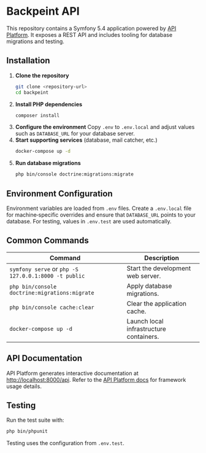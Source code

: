 # Backpeint API

This repository contains a Symfony 5.4 application powered by [API Platform](https://api-platform.com/). It exposes a REST API and includes tooling for database migrations and testing.

## Installation

1. **Clone the repository**
   ```bash
   git clone <repository-url>
   cd backpeint
   ```
2. **Install PHP dependencies**
   ```bash
   composer install
   ```
3. **Configure the environment**
   Copy `.env` to `.env.local` and adjust values such as `DATABASE_URL` for your database server.
4. **Start supporting services** (database, mail catcher, etc.)
   ```bash
   docker-compose up -d
   ```
5. **Run database migrations**
   ```bash
   php bin/console doctrine:migrations:migrate
   ```

## Environment Configuration

Environment variables are loaded from `.env` files. Create a `.env.local` file for machine‑specific overrides and ensure that `DATABASE_URL` points to your database. For testing, values in `.env.test` are used automatically.

## Common Commands

| Command | Description |
| ------- | ----------- |
| `symfony serve` or `php -S 127.0.0.1:8000 -t public` | Start the development web server. |
| `php bin/console doctrine:migrations:migrate` | Apply database migrations. |
| `php bin/console cache:clear` | Clear the application cache. |
| `docker-compose up -d` | Launch local infrastructure containers. |

## API Documentation

API Platform generates interactive documentation at [http://localhost:8000/api](http://localhost:8000/api). Refer to the [API Platform docs](https://api-platform.com/docs/) for framework usage details.

## Testing

Run the test suite with:

```bash
php bin/phpunit
```

Testing uses the configuration from `.env.test`.

